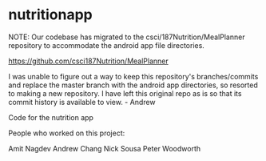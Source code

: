 # nutritionapp
NOTE: Our codebase has migrated to the csci/187Nutrition/MealPlanner repository to accommodate the android app file directories. 

https://github.com/csci187Nutrition/MealPlanner

I was unable to figure out a way to keep this repository's branches/commits and replace the master branch with the android app directories, so resorted to making a new repository. I have left this original repo as is so that its commit history is available to view. - Andrew 

Code for the nutrition app


People who worked on this project:

Amit Nagdev
Andrew Chang
Nick Sousa
Peter Woodworth

